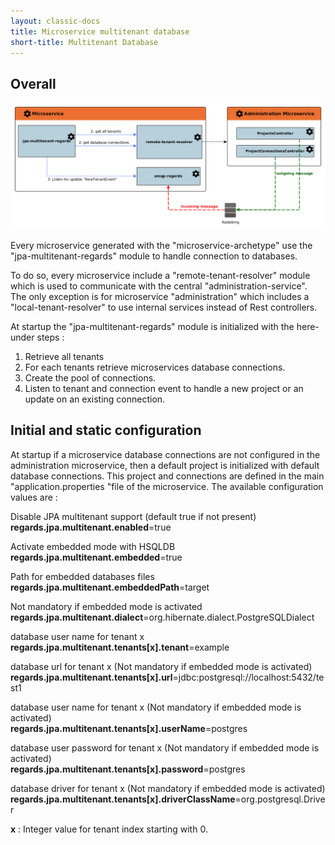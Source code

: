 ```yaml
---
layout: classic-docs
title: Microservice multitenant database
short-title: Multitenant Database
---
```


## Overall

![](/assets/images/jpa/jpa.png)

Every microservice generated with the "microservice-archetype" use the "jpa-multitenant-regards" module to handle connection to databases.

To do so, every microservice include a "remote-tenant-resolver" module which is used to communicate with the central "administration-service".  
The only exception is for microservice "administration" which includes a "local-tenant-resolver" to use internal services instead of Rest controllers.

At startup the "jpa-multitenant-regards" module is initialized with the here-under steps :
1. Retrieve all tenants
2. For each tenants retrieve microservices database connections.
3. Create the pool of connections.
4. Listen to tenant and connection event to handle a new project or an update on an existing connection.  

## Initial and static configuration

At startup if a microservice database connections are not configured in the administration microservice, then a default project is initialized with default database connections. This project and connections are defined in the main "application.properties "file of the microservice. The available configuration values are :

Disable JPA multitenant support  (default true if not present)  
**regards.jpa.multitenant.enabled**=true

Activate embedded mode with HSQLDB  
**regards.jpa.multitenant.embedded**=true

Path for embedded databases files  
**regards.jpa.multitenant.embeddedPath**=target

Not mandatory if embedded mode is activated  
**regards.jpa.multitenant.dialect**=org.hibernate.dialect.PostgreSQLDialect

database user name for tenant x<br>
**regards.jpa.multitenant.tenants[x].tenant**=example

database url for tenant x (Not mandatory if embedded mode is activated)
**regards.jpa.multitenant.tenants[x].url**=jdbc:postgresql://localhost:5432/test1

database user name for tenant x (Not mandatory if embedded mode is activated)  
**regards.jpa.multitenant.tenants[x].userName**=postgres

database user password for tenant x (Not mandatory if embedded mode is activated)  
**regards.jpa.multitenant.tenants[x].password**=postgres  

database driver for tenant x (Not mandatory if embedded mode is activated)  
**regards.jpa.multitenant.tenants[x].driverClassName**=org.postgresql.Driver

**x** : Integer value for tenant index starting with 0.
